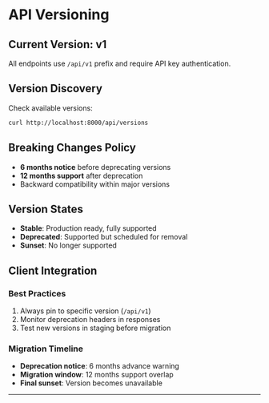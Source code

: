 # API Versioning

## Current Version: v1

All endpoints use `/api/v1` prefix and require API key authentication.

## Version Discovery

Check available versions:
```bash
curl http://localhost:8000/api/versions
```

## Breaking Changes Policy

- **6 months notice** before deprecating versions
- **12 months support** after deprecation
- Backward compatibility within major versions

## Version States

- **Stable**: Production ready, fully supported
- **Deprecated**: Supported but scheduled for removal
- **Sunset**: No longer supported

## Client Integration

### Best Practices
1. Always pin to specific version (`/api/v1`)
2. Monitor deprecation headers in responses
3. Test new versions in staging before migration

### Migration Timeline
- **Deprecation notice**: 6 months advance warning
- **Migration window**: 12 months support overlap
- **Final sunset**: Version becomes unavailable

---
